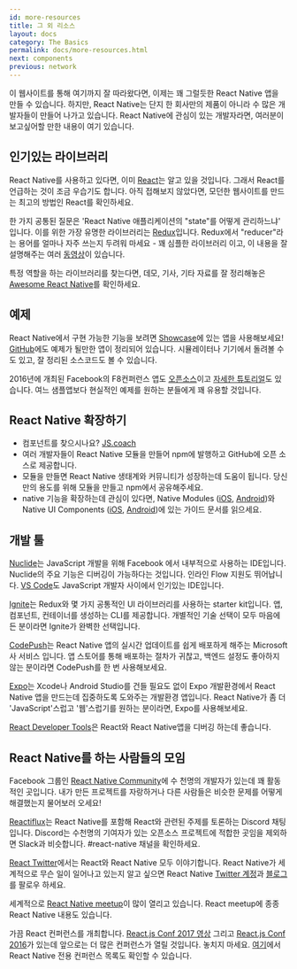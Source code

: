 ```yaml
---
id: more-resources
title: 그 외 리소스
layout: docs
category: The Basics
permalink: docs/more-resources.html
next: components
previous: network
---
```


이 웹사이트를 통해 여기까지 잘 따라왔다면, 이제는 꽤 그럴듯한 React Native 앱을 만들 수 있습니다. 하지만, React Native는 단지 한 회사만의 제품이 아니라 수 많은 개발자들이 만들어 나가고 있습니다. React Native에 관심이 있는 개발자라면, 여러분이 보고싶어할 만한 내용이 여기 있습니다.

## 인기있는 라이브러리

React Native를 사용하고 있다면, 이미 [React](https://facebook.github.io/react/)는 알고 있을 것입니다. 그래서 React를 언급하는 것이 조금 우습기도 합니다. 아직 접해보지 않았다면, 모던한 웹사이트를 만드는 최고의 방법인 React를 확인하세요.

한 가지 공통된 질문은 'React Native 애플리케이션의 "state"를 어떻게 관리하느냐' 입니다. 이를 위한 가장 유명한 라이브러리는 [Redux](http://redux.js.org/)입니다. Redux에서 "reducer"라는 용어를 얼마나 자주 쓰는지 두려워 마세요 - 꽤 심플한 라이브러리 이고, 이 내용을 잘 설명해주는 여러 [동영상](https://egghead.io/courses/getting-started-with-redux)이 있습니다.

특정 역할을 하는 라이브러리를 찾는다면, 데모, 기사, 기타 자료를 잘 정리해놓은 [Awesome React Native](http://www.awesome-react-native.com/)를 확인하세요.

## 예제

React Native에서 구현 가능한 기능을 보려면 [Showcase](https://facebook.github.io/react-native/showcase.html)에 있는 앱을 사용해보세요! [GitHub](https://github.com/ReactNativeNews/React-Native-Apps)에도 예제가 될만한 앱이 정리되어 있습니다. 시뮬레이터나 기기에서 돌려볼 수도 있고, 잘 정리된 소스코드도 볼 수 있습니다.

2016년에 개최된 Facebook의 F8컨퍼런스 앱도 [오픈소스](https://github.com/fbsamples/f8app)이고 [자세한 튜토리얼](http://makeitopen.com/tutorials/building-the-f8-app/planning/)도 있습니다. 여느 샘플앱보다 현실적인 예제를 원하는 분들에게 꽤 유용할 것입니다.

## React Native 확장하기

- 컴포넌트를 찾으시나요? [JS.coach](https://js.coach/react-native)
- 여러 개발자들이 React Native 모듈을 만들어 npm에 발행하고 GitHub에 오픈 소스로 제공합니다.
- 모듈을 만들면 React Native 생태계와 커뮤니티가 성장하는데 도움이 됩니다. 당신만의 용도를 위해 모듈을 만들고 npm에서 공유해주세요.
- native 기능을 확장하는데 관심이 있다면, Native Modules ([iOS](https://facebook.github.io/react-native/docs/native-modules-ios.html), [Android](https://facebook.github.io/react-native/docs/native-modules-android.html))와 Native UI Components ([iOS](https://facebook.github.io/react-native/docs/native-components-ios.html), [Android](https://facebook.github.io/react-native/docs/native-components-android.html))에 있는 가이드 문서를 읽으세요.


## 개발 툴

[Nuclide](https://nuclide.io/)는 JavaScript 개발을 위해 Facebook 에서 내부적으로 사용하는 IDE입니다. Nuclide의 주요 기능은 디버깅이 가능하다는 것입니다. 인라인 Flow 지원도 뛰어납니다. [VS Code](https://code.visualstudio.com/)도 JavaScript 개발자 사이에서 인기있는 IDE입니다.

[Ignite](https://github.com/infinitered/ignite)는 Redux와 몇 가지 공통적인 UI 라이브러리를 사용하는 starter kit입니다. 앱, 컴포넌트, 컨테이너를 생성하는 CLI를 제공합니다. 개별적인 기술 선택이 모두 마음에 든 분이라면 Ignite가 완벽한 선택입니다.

[CodePush](https://microsoft.github.io/code-push/)는 React Native 앱의 실시간 업데이트를 쉽게 배포하게 해주는 Microsoft사 서비스 입니다. 앱 스토어를 통해 배포하는 절차가 귀찮고, 백엔드 설정도 좋아하지 않는 분이라면 CodePush를 한 번 사용해보세요.

[Expo](https://docs.expo.io)는 Xcode나 Android Studio를 건들 필요도 없이 Expo 개발환경에서 React Native 앱을 만드는데 집중하도록 도와주는 개발환경 앱입니다. React Native가 좀 더 'JavaScript'스럽고 '웹'스럽기를 원하는 분이라면, Expo를 사용해보세요.

[React Developer Tools](docs/debugging.html#react-developer-tools)은 React와 React Native앱을 디버깅 하는데 좋습니다.

## React Native를 하는 사람들의 모임

Facebook 그룹인 [React Native Community](https://www.facebook.com/groups/react.native.community)에 수 천명의 개발자가 있는데 꽤 활동적인 곳입니다. 내가 만든 프로젝트를 자랑하거나 다른 사람들은 비슷한 문제를 어떻게 해결했는지 물어보러 오세요!

[Reactiflux](https://discord.gg/0ZcbPKXt5bZjGY5n)는 React Native를 포함해 React와 관련된 주제를 토론하는 Discord 채팅입니다. Discord는 수천명의 기여자가 있는 오픈소스 프로젝트에 적합한 곳임을 제외하면 Slack과 비슷합니다. #react-native 채널을 확인하세요.

[React Twitter](https://twitter.com/reactjs)에서는 React와 React Native 모두 이야기합니다. React Native가 세계적으로 무슨 일이 일어나고 있는지 알고 싶으면 React Native [Twitter 계정](https://twitter.com/reactnative)과 [블로그](/react-native/blog/)를 팔로우 하세요.

세계적으로 [React Native meetup](http://www.meetup.com/topics/react-native/)이 많이 열리고 있습니다. React meetup에 종종 React Native 내용도 있습니다.

가끔 React 컨퍼런스를 개최합니다. [React.js Conf 2017 영상](https://www.youtube.com/playlist?list=PLb0IAmt7-GS3fZ46IGFirdqKTIxlws7e0) 그리고 [React.js Conf 2016](https://www.youtube.com/playlist?list=PLb0IAmt7-GS0M8Q95RIc2lOM6nc77q1IY)가 있는데 앞으로는 더 많은 컨퍼런스가 열릴 것입니다. 놓치지 마세요. [여기](http://www.awesome-react-native.com/#conferences)에서 React Native 전용 컨퍼런스 목록도 확인할 수 있습니다.
